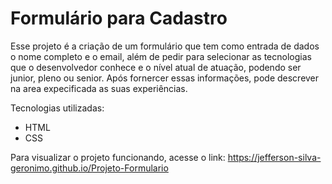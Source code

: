 # Formulário para Cadastro 

Esse projeto é a criação de um formulário que tem como entrada de dados o nome completo e o email, além de pedir para selecionar as tecnologias que o desenvolvedor conhece e o nível atual de atuação, podendo ser junior, pleno ou senior. Após fornercer essas informações, pode descrever na area expecificada as suas experiências.

Tecnologias utilizadas:
 * HTML
 * CSS

Para visualizar o projeto funcionando, acesse o link: https://jefferson-silva-geronimo.github.io/Projeto-Formulario

